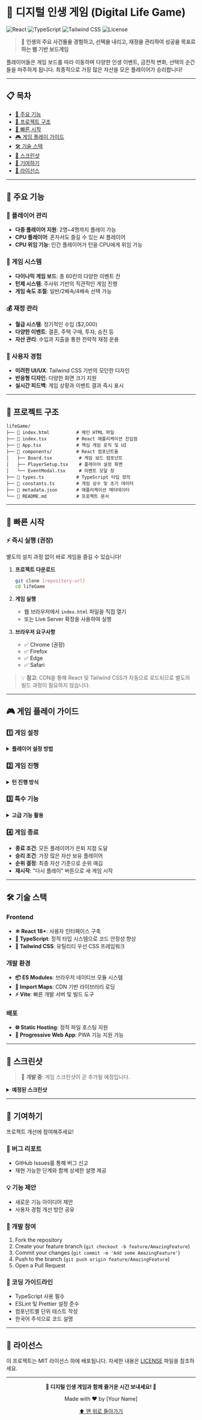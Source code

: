 # 🎲 디지털 인생 게임 (Digital Life Game)

![React](https://img.shields.io/badge/React-18.0+-61DAFB?style=flat-square&logo=react&logoColor=white)
![TypeScript](https://img.shields.io/badge/TypeScript-5.0+-3178C6?style=flat-square&logo=typescript&logoColor=white)
![Tailwind CSS](https://img.shields.io/badge/Tailwind_CSS-3.0+-38B2AC?style=flat-square&logo=tailwind-css&logoColor=white)
![License](https://img.shields.io/badge/License-MIT-green?style=flat-square)

> 🌟 **인생의 주요 사건들을 경험하고, 선택을 내리고, 재정을 관리하여 성공을 목표로 하는 웹 기반 보드게임**

플레이어들은 게임 보드를 따라 이동하며 다양한 인생 이벤트, 금전적 변화, 선택의 순간들을 마주하게 됩니다. 최종적으로 가장 많은 자산을 모은 플레이어가 승리합니다!

---

## 📋 목차

- [🎯 주요 기능](#-주요-기능)
- [📁 프로젝트 구조](#-프로젝트-구조)
- [🚀 빠른 시작](#-빠른-시작)
- [🎮 게임 플레이 가이드](#-게임-플레이-가이드)
- [🛠️ 기술 스택](#️-기술-스택)
- [📸 스크린샷](#-스크린샷)
- [🤝 기여하기](#-기여하기)
- [📄 라이선스](#-라이선스)

---

## 🎯 주요 기능

### 👥 플레이어 관리
- **다중 플레이어 지원**: 2명~4명까지 플레이 가능
- **CPU 플레이어**: 혼자서도 즐길 수 있는 AI 플레이어
- **CPU 위임 기능**: 인간 플레이어가 턴을 CPU에게 위임 가능

### 🎲 게임 시스템
- **다이나믹 게임 보드**: 총 60칸의 다양한 이벤트 칸
- **턴제 시스템**: 주사위 기반의 직관적인 게임 진행
- **게임 속도 조절**: 일반/2배속/4배속 선택 가능

### 💰 재정 관리
- **월급 시스템**: 정기적인 수입 ($2,000)
- **다양한 이벤트**: 결혼, 주택 구매, 투자, 승진 등
- **자산 관리**: 수입과 지출을 통한 전략적 재정 운용

### 🎨 사용자 경험
- **미려한 UI/UX**: Tailwind CSS 기반의 모던한 디자인
- **반응형 디자인**: 다양한 화면 크기 지원
- **실시간 피드백**: 게임 상황과 이벤트 결과 즉시 표시

---

## 📁 프로젝트 구조

```
lifeGame/
├── 📄 index.html          # 메인 HTML 파일
├── 📄 index.tsx           # React 애플리케이션 진입점
├── 📄 App.tsx             # 핵심 게임 로직 및 UI
├── 📁 components/         # React 컴포넌트들
│   ├── Board.tsx          # 게임 보드 컴포넌트
│   ├── PlayerSetup.tsx    # 플레이어 설정 화면
│   └── EventModal.tsx     # 이벤트 모달 창
├── 📄 types.ts            # TypeScript 타입 정의
├── 📄 constants.ts        # 게임 상수 및 초기 데이터
├── 📄 metadata.json       # 애플리케이션 메타데이터
└── 📄 README.md           # 프로젝트 문서
```

---

## 🚀 빠른 시작

### ⚡ 즉시 실행 (권장)

별도의 설치 과정 없이 바로 게임을 즐길 수 있습니다!

1. **프로젝트 다운로드**
   ```bash
   git clone [repository-url]
   cd lifeGame
   ```

2. **게임 실행**
   - 웹 브라우저에서 `index.html` 파일을 직접 열기
   - 또는 Live Server 확장을 사용하여 실행

3. **브라우저 요구사항**
   - ✅ Chrome (권장)
   - ✅ Firefox
   - ✅ Edge
   - ✅ Safari

> 💡 **참고**: CDN을 통해 React 및 Tailwind CSS가 자동으로 로드되므로 별도의 빌드 과정이 필요하지 않습니다.

---

## 🎮 게임 플레이 가이드

### 1️⃣ 게임 설정

<details>
<summary><strong>플레이어 설정 방법</strong></summary>

1. **플레이어 수 선택**
   - 드롭다운 메뉴 또는 +/- 버튼 사용
   - 2명~4명 사이에서 선택

2. **플레이어 정보 입력**
   - 각 플레이어의 이름 입력 (선택사항)
   - CPU 플레이어 여부 설정
   - 기본값: 첫 번째 플레이어는 인간, 나머지는 CPU

3. **게임 시작**
   - "게임 시작!" 버튼 클릭

</details>

### 2️⃣ 게임 진행

<details>
<summary><strong>턴 진행 방식</strong></summary>

#### 🎲 주사위 굴리기
- **인간 플레이어**: "주사위 (1-6)" 버튼 클릭
- **CPU 플레이어**: 자동으로 진행

#### 🚶‍♂️ 이동 규칙
- 주사위 결과만큼 보드 위 이동
- "정지" 칸이 있으면 해당 칸에서 멈춤
- 각 칸의 지시에 따라 액션 수행

#### 📋 칸 유형별 액션
| 칸 유형 | 설명 | 액션 |
|---------|------|------|
| 🏠 시작 | 게임 시작 지점 | - |
| 💰 월급날 | 정기 수입 | $2,000 획득 |
| 🎉 이벤트 | 인생 이벤트 발생 | 모달 창에서 선택 |
| 💵 돈 획득/손실 | 즉시 자산 변동 | 표시된 금액만큼 변동 |
| ⏸️ 정지 칸 | 필수 정지 | 이벤트 처리 후 진행 |
| 🏖️ 은퇴 | 게임 종료 | 게임에서 은퇴 |

</details>

### 3️⃣ 특수 기능

<details>
<summary><strong>고급 기능 활용</strong></summary>

#### 🤖 CPU 위임
- 자신의 턴을 CPU에게 위임 가능
- 플레이어 패널의 토글 스위치 사용
- 수동 해제 또는 다음 턴까지 유지

#### ⚡ 게임 속도 조절
- 우측 하단 "게임 속도" 버튼
- 일반 / 2배속 / 4배속 선택
- 애니메이션 및 CPU 결정 시간 단축

#### 📢 게임 메시지
- 우측 하단에 실시간 상황 표시
- 이벤트 결과 및 게임 진행 상황 안내

</details>

### 4️⃣ 게임 종료

- **종료 조건**: 모든 플레이어가 은퇴 지점 도달
- **승리 조건**: 가장 많은 자산 보유 플레이어
- **순위 결정**: 최종 자산 기준으로 순위 매김
- **재시작**: "다시 플레이" 버튼으로 새 게임 시작

---

## 🛠️ 기술 스택

### Frontend
- **⚛️ React 18+**: 사용자 인터페이스 구축
- **📘 TypeScript**: 정적 타입 시스템으로 코드 안정성 향상
- **🎨 Tailwind CSS**: 유틸리티 우선 CSS 프레임워크

### 개발 환경
- **📦 ES Modules**: 브라우저 네이티브 모듈 시스템
- **🔗 Import Maps**: CDN 기반 라이브러리 로딩
- **⚡ Vite**: 빠른 개발 서버 및 빌드 도구

### 배포
- **🌐 Static Hosting**: 정적 파일 호스팅 지원
- **📱 Progressive Web App**: PWA 기능 지원 가능

---

## 📸 스크린샷

> 🚧 **개발 중**: 게임 스크린샷이 곧 추가될 예정입니다.

<details>
<summary><strong>예정된 스크린샷</strong></summary>

- 🎮 메인 게임 화면
- ⚙️ 플레이어 설정 화면  
- 🎲 게임 진행 화면
- 🏆 게임 종료 화면

</details>

---

## 🤝 기여하기

프로젝트 개선에 참여해주세요! 

### 🐛 버그 리포트
- GitHub Issues를 통해 버그 신고
- 재현 가능한 단계와 함께 상세한 설명 제공

### 💡 기능 제안
- 새로운 기능 아이디어 제안
- 사용자 경험 개선 방안 공유

### 🔧 개발 참여
1. Fork the repository
2. Create your feature branch (`git checkout -b feature/AmazingFeature`)
3. Commit your changes (`git commit -m 'Add some AmazingFeature'`)
4. Push to the branch (`git push origin feature/AmazingFeature`)
5. Open a Pull Request

### 📝 코딩 가이드라인
- TypeScript 사용 필수
- ESLint 및 Prettier 설정 준수
- 컴포넌트별 단위 테스트 작성
- 한국어 주석으로 코드 설명

---

## 📄 라이선스

이 프로젝트는 MIT 라이선스 하에 배포됩니다. 자세한 내용은 [LICENSE](LICENSE) 파일을 참조하세요.

---

<div align="center">

**🎲 디지털 인생 게임과 함께 즐거운 시간 보내세요! 🎲**

Made with ❤️ by [Your Name]

[⬆️ 맨 위로 돌아가기](#-디지털-인생-게임-digital-life-game)

</div>
